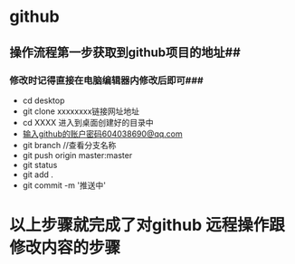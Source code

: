 # github
## 操作流程第一步获取到github项目的地址##
### 修改时记得直接在电脑编辑器内修改后即可###
- cd desktop
- git clone  xxxxxxxx链接网址地址
- cd XXXX  进入到桌面创建好的目录中
- 输入github的账户密码604038690@qq.com
- git branch  //查看分支名称
- git push origin master:master
- git status
- git add . 
- git commit -m '推送中'
# 以上步骤就完成了对github 远程操作跟修改内容的步骤
